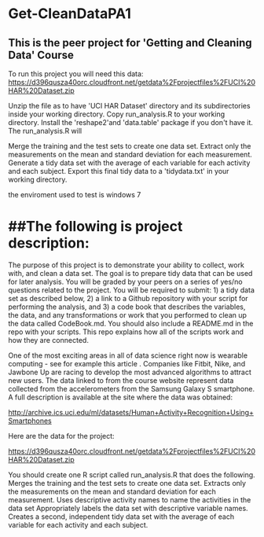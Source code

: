 Get-CleanDataPA1
==========================================================================================================================
## This is the peer project for 'Getting and Cleaning Data' Course

To run this project you will need this data: https://d396qusza40orc.cloudfront.net/getdata%2Fprojectfiles%2FUCI%20HAR%20Dataset.zip

Unzip the file as to have 'UCI HAR Dataset' directory and its subdirectories inside your working directory.
Copy run_analysis.R to your working directory.
Install the 'reshape2'and 'data.table' package if you don't have it.
The run_analysis.R will

Merge the training and the test sets to create one data set.
Extract only the measurements on the mean and standard deviation for each measurement.
Generate a tidy data set with the average of each variable for each activity and each subject.
Export this final tidy data to a 'tidydata.txt' in your working directory.

the enviroment used to test is windows 7

##The following is project description:
=========================================================================================================
The purpose of this project is to demonstrate your ability to collect, work with, and clean a data set. The goal is to prepare tidy data that can be used for later analysis. You will be graded by your peers on a series of yes/no questions related to the project. You will be required to submit: 1) a tidy data set as described below, 2) a link to a Github repository with your script for performing the analysis, and 3) a code book that describes the variables, the data, and any transformations or work that you performed to clean up the data called CodeBook.md. You should also include a README.md in the repo with your scripts. This repo explains how all of the scripts work and how they are connected.  

One of the most exciting areas in all of data science right now is wearable computing - see for example this article . Companies like Fitbit, Nike, and Jawbone Up are racing to develop the most advanced algorithms to attract new users. The data linked to from the course website represent data collected from the accelerometers from the Samsung Galaxy S smartphone. A full description is available at the site where the data was obtained: 

http://archive.ics.uci.edu/ml/datasets/Human+Activity+Recognition+Using+Smartphones 

Here are the data for the project: 

https://d396qusza40orc.cloudfront.net/getdata%2Fprojectfiles%2FUCI%20HAR%20Dataset.zip 

 You should create one R script called run_analysis.R that does the following. 
Merges the training and the test sets to create one data set.
Extracts only the measurements on the mean and standard deviation for each measurement. 
Uses descriptive activity names to name the activities in the data set
Appropriately labels the data set with descriptive variable names. 
Creates a second, independent tidy data set with the average of each variable for each activity and each subject. 
